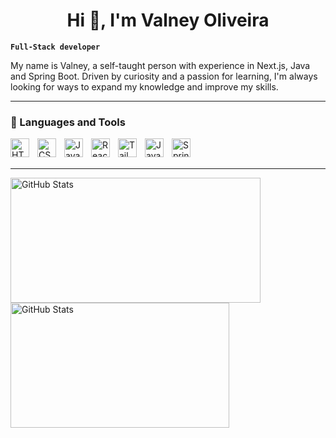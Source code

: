 <h1 align="center" >Hi 👋, I'm Valney Oliveira</h1>

**`Full-Stack developer`**

My name is Valney, a self-taught person with experience in Next.js, Java and Spring Boot. Driven by curiosity and a passion for learning, I'm always looking for ways to expand my knowledge and improve my skills.

---

### 🤖 Languages and Tools

<img 
    align="left" 
    alt="HTML"
    title="HTML" 
    width="30px" 
    style="padding-right: 10px;" 
    src="https://cdn.jsdelivr.net/gh/devicons/devicon@latest/icons/html5/html5-original.svg" 
/>
<img 
    align="left" 
    alt="CSS" 
    title="CSS"
    width="30px" 
    style="padding-right: 10px;" 
    src="https://cdn.jsdelivr.net/gh/devicons/devicon@latest/icons/css3/css3-original.svg" 
/>
<img 
    align="left" 
    alt="JavaScript" 
    title="JavaScript"
    width="30px" 
    style="padding-right: 10px;" 
    src="https://cdn.jsdelivr.net/gh/devicons/devicon@latest/icons/javascript/javascript-original.svg" 
/>
<img 
    align="left" 
    alt="React"
    title="React" 
    width="30px" 
    style="padding-right: 10px;" 
    src="https://cdn.jsdelivr.net/gh/devicons/devicon@latest/icons/react/react-original.svg" 
/>
<img 
    align="left" 
    alt="Tailwind" 
    title="Tailwind"
    width="30px" 
    style="padding-right: 10px;" 
    src="https://cdn.jsdelivr.net/gh/devicons/devicon@latest/icons/tailwindcss/tailwindcss-original.svg" 
/>

<img 
    align="left" 
    alt="Java" 
    title="Java"
    width="30px" 
    style="padding-right: 10px;" 
    src="https://cdn.jsdelivr.net/gh/devicons/devicon@latest/icons/java/java-original.svg" 
/>
<img 
    align="left" 
    alt="Spring" 
    title="Spring"
    width="30px" 
    style="padding-right: 10px;" 
    src="https://cdn.jsdelivr.net/gh/devicons/devicon@latest/icons/spring/spring-original.svg" 
/>

<br/>
<br/>

---

<p>
  <img 
    align="left" 
    alt="GitHub Stats" 
    height="200"
    width="400"
    style="padding-right: 10px;" 
    src="https://github-readme-stats.vercel.app/api?username=ValneyOliveira&show_icons=true&theme=cobalt&include_all_commits=true&locale=en"
    />
  
  <img 
    align="left" 
    alt="GitHub Stats" 
    height="200" 
    width="350"
    src="https://github-readme-stats.vercel.app/api/top-langs?username=ValneyOliveira&show_icons=true&theme=cobalt&locale=en&layout=compact" 
    />
</p>
